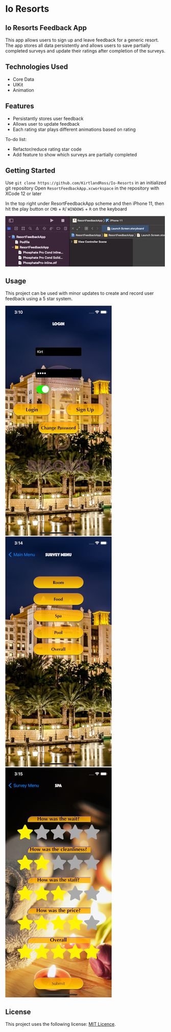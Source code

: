 # Io Resorts

## Io Resorts Feedback App

This app allows users to sign up and leave feedback for a generic resort. The app stores all data persistently and allows users to save partially completed surveys and update their ratings after completion of the surveys. 

## Technologies Used

* Core Data
* UIKit
* Animation

## Features

* Persistantly stores user feedback
* Allows user to update feedback
* Each rating star plays different animations based on rating

To-do list:
* Refactor/reduce rating star code
* Add feature to show which surveys are partially completed

## Getting Started

Use  `git clone https://github.com/KirtlandRoss/Io-Resorts` in an initialized git repository
Open `ResortFeedbackApp.xcworkspace` in the repository with XCode 12 or later

In the top right under ResortFeedbackApp scheme and then iPhone 11, then hit the play button or `CMD` + `R`/ `WINDOWS` + `R` on the keyboard


![How to run on simulator](images/image4.png)





## Usage

This project can be used with minor updates to create and record user feedback using a 5 star system. 

![Login Screen](images/image1.png)
![Survey Menu](images/image2.png)
![Survey Screen](images/image3.png)


## License

This project uses the following license: [MIT Licence](https://github.com/KirtlandRoss/Io-Resorts/blob/main/LICENSE).

